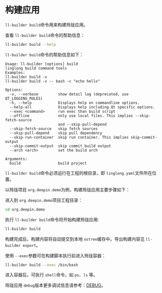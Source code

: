 <!--
SPDX-FileCopyrightText: 2023 UnionTech Software Technology Co., Ltd.

SPDX-License-Identifier: LGPL-3.0-or-later
-->

# 构建应用

`ll-builder build`命令用来构建玲珑应用。

查看 `ll-builder build`命令的帮助信息：

```bash
ll-builder build --help
```

`ll-builder build`命令的帮助信息如下：

```text
Usage: ll-builder [options] build
linglong build command tools
Examples:
ll-builder build -v
ll-builder build -v -- bash -c "echo hello"

Options:
  -v, --verbose         show detail log (deprecated, use QT_LOGGING_RULES)
  -h, --help            Displays help on commandline options.
  --help-all            Displays help including Qt specific options.
  --exec <command>      run exec than build script
  --offline             only use local files. This implies --skip-fetch-source
                        and --skip-pull-depend
  --skip-fetch-source   skip fetch sources
  --skip-pull-depend    skip pull dependency
  --skip-run-container  skip run container. This implies skip-commit-output
  --skip-commit-output  skip commit build output
  --arch <arch>         set the build arch

Arguments:
  build                 build project
```

`ll-builder build`命令必须运行在工程的根目录，即 `linglong.yaml`文件所在位置。

以玲珑项目 `org.deepin.demo`为例，构建玲珑应用主要步骤如下：

进入到 `org.deepin.demo`项目工程目录：

```bash
cd org.deepin.demo
```

执行 `ll-builder build`命令将开始构建玲珑应用:

```bash
ll-builder build
```

构建完成后，构建内容将自动提交到本地 `ostree`缓存中。导出构建内容见 `ll-builder export`。

使用 `--exec`参数可在构建脚本执行前进入玲珑容器：

```bash
ll-builder build --exec /bin/bash
```

进入容器后，可执行 `shell`命令，如 `ps`、`ls` 等。

玲珑应用 `debug`版本更多调试信息请参考：[DEBUG](../debug/debug.md)。
